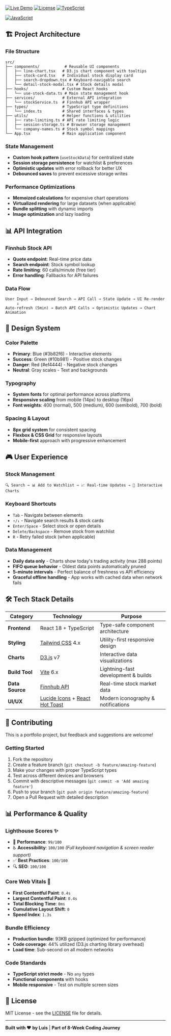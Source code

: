 [![Live Demo](https://img.shields.io/badge/Live%20Demo-Visit%20Site-blue?style=for-the-badge)](https://financial-dashboard-iota-tawny.vercel.app)
[![License](https://img.shields.io/badge/License-MIT-green?style=for-the-badge)](LICENSE)
[![TypeScript](https://img.shields.io/badge/TypeScript-91.2%25-blue?style=for-the-badge&logo=typescript)](https://www.typescriptlang.org/)

[![JavaScript](https://img.shields.io/badge/JavaScript-7.5%25-blue?style=for-the-badge&logo=javascript)](https://www.typescriptlang.org/)

## 🏗️ **Project Architecture**

### **File Structure**

```
src/
├── components/           # Reusable UI components
│   ├── line-chart.tsx   # D3.js chart component with tooltips
│   ├── stock-card.tsx   # Individual stock display card
│   ├── search-dropdown.tsx # Keyboard-navigable search
│   └── detail-stock-modal.tsx # Stock details modal
├── hooks/               # Custom React hooks
│   └── use-stock-data.ts # Main state management hook
├── services/            # External API integration
│   └── stockService.ts  # Finnhub API wrapper
├── types/               # TypeScript type definitions
│   └── index.ts         # Shared interfaces & types
├── utils/               # Helper functions & utilities
│   ├── rate-limiting.ts # API rate limiting logic
│   ├── session-storage.ts # Browser storage management
│   └── company-names.ts # Stock symbol mappings
└── App.tsx              # Main application component
```

### **State Management**

- **Custom hook pattern** (`useStockData`) for centralized state
- **Session storage persistence** for watchlist & preferences
- **Optimistic updates** with error rollback for better UX
- **Debounced saves** to prevent excessive storage writes

### **Performance Optimizations**

- **Memoized calculations** for expensive chart operations
- **Virtualized rendering** for large datasets (when applicable)
- **Bundle splitting** with dynamic imports
- **Image optimization** and lazy loading

## 📊 **API Integration**

### **Finnhub Stock API**

- **Quote endpoint**: Real-time price data
- **Search endpoint**: Stock symbol lookup
- **Rate limiting**: 60 calls/minute (free tier)
- **Error handling**: Fallbacks for API failures

### **Data Flow**

```
User Input → Debounced Search → API Call → State Update → UI Re-render
     ↓
Auto-refresh (5min) → Batch API Calls → Optimistic Updates → Chart Animation
```

## 🎨 **Design System**

### **Color Palette**

- **Primary**: Blue (#3b82f6) - Interactive elements
- **Success**: Green (#10b981) - Positive stock changes
- **Danger**: Red (#ef4444) - Negative stock changes
- **Neutral**: Gray scales - Text and backgrounds

### **Typography**

- **System fonts** for optimal performance across platforms
- **Responsive scaling** from mobile (14px) to desktop (16px)
- **Font weights**: 400 (normal), 500 (medium), 600 (semibold), 700 (bold)

### **Spacing & Layout**

- **8px grid system** for consistent spacing
- **Flexbox & CSS Grid** for responsive layouts
- **Mobile-first** approach with progressive enhancement

## 🎮 **User Experience**

### **Stock Management**

```
🔍 Search → 📊 Add to Watchlist → 📈 Real-time Updates → 🎯 Interactive Charts
```

### **Keyboard Shortcuts**

- `Tab` - Navigate between elements
- `↑/↓` - Navigate search results & stock cards
- `Enter/Space` - Select stock or open details
- `Delete/Backspace` - Remove stock from watchlist
- `R` - Retry failed stock (when applicable)

### **Data Management**

- **Daily data only** - Charts show today's trading activity (max 288 points)
- **FIFO queue behavior** - Oldest data points automatically pruned
- **5-minute intervals** - Perfect balance of freshness vs API efficiency
- **Graceful offline handling** - App works with cached data when network fails

## 🛠️ **Tech Stack Details**

| Category        | Technology                                                                            | Purpose                             |
| --------------- | ------------------------------------------------------------------------------------- | ----------------------------------- |
| **Frontend**    | React 18 + TypeScript                                                                 | Type-safe component architecture    |
| **Styling**     | [Tailwind CSS](https://v3.tailwindcss.com/) 4.x                                       | Utility-first responsive design     |
| **Charts**      | [D3.js](https://d3js.org/) v7                                                         | Interactive data visualizations     |
| **Build Tool**  | [Vite](https://vite.dev/) 6.x                                                         | Lightning-fast development & builds |
| **Data Source** | [Finnhub API](https://finnhub.io/docs/api)                                            | Real-time stock market data         |
| **UI/UX**       | [Lucide Icons](https://lucide.dev/) + [React Hot Toast](https://react-hot-toast.com/) | Modern iconography & notifications  |

## 🤝 **Contributing**

This is a portfolio project, but feedback and suggestions are welcome!

### **Getting Started**

1. Fork the repository
2. Create a feature branch (`git checkout -b feature/amazing-feature`)
3. Make your changes with proper TypeScript types
4. Test across different devices and browsers
5. Commit with descriptive messages (`git commit -m 'Add amazing feature'`)
6. Push to your branch (`git push origin feature/amazing-feature`)
7. Open a Pull Request with detailed description

## 📊 **Performance & Quality**

### **Lighthouse Scores** ✨

- 🚀 **Performance**: `99/100`
- ♿ **Accessibility**: `100/100` _(Full keyboard navigation & screen reader support)_
- ✅ **Best Practices**: `100/100`
- 🔍 **SEO**: `100/100`

### **Core Web Vitals** 🎯

- **First Contentful Paint**: `0.4s`
- **Largest Contentful Paint**: `0.4s`
- **Total Blocking Time**: `0ms`
- **Cumulative Layout Shift**: `0`
- **Speed Index**: `1.3s`

### **Bundle Efficiency**

- **Production bundle**: 93KB gzipped (optimized for performance)
- **Code coverage**: 44% utilized (D3.js charting library overhead)
- **Load time**: Sub-second on all modern networks

### **Code Standards**

- **TypeScript strict mode** - No `any` types
- **Functional components** with hooks
- **Mobile responsive** - Test on multiple screen sizes

## 📝 **License**

MIT License - see the [LICENSE](LICENSE) file for details.

---

**Built with ❤️ by Luis** | **Part of 8-Week Coding Journey**
